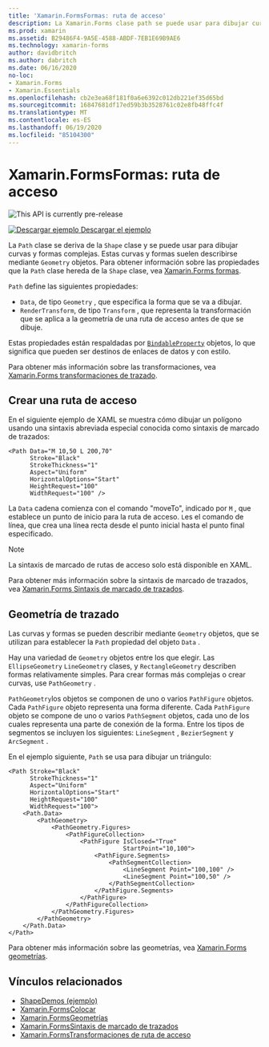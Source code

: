 ```yaml
---
title: 'Xamarin.FormsFormas: ruta de acceso'
description: La Xamarin.Forms clase path se puede usar para dibujar curvas y formas complejas.
ms.prod: xamarin
ms.assetid: B29486F4-9A5E-4588-ABDF-7EB1E69B9AE6
ms.technology: xamarin-forms
author: davidbritch
ms.author: dabritch
ms.date: 06/16/2020
no-loc:
- Xamarin.Forms
- Xamarin.Essentials
ms.openlocfilehash: cb2e3ea68f181f0a6e6392c012db221ef35d65bd
ms.sourcegitcommit: 16847681df17ed59b3b3528761c02e8fb48ffc4f
ms.translationtype: MT
ms.contentlocale: es-ES
ms.lasthandoff: 06/19/2020
ms.locfileid: "85104300"
---
```

# <a name="xamarinforms-shapes-path"></a>Xamarin.FormsFormas: ruta de acceso

![](~/media/shared/preview.png "This API is currently pre-release")

[![Descargar ejemplo](~/media/shared/download.png) Descargar el ejemplo](https://github.com/xamarin/xamarin-forms-samples/tree/master/UserInterface/ShapesDemos/)

La `Path` clase se deriva de la `Shape` clase y se puede usar para dibujar curvas y formas complejas. Estas curvas y formas suelen describirse mediante `Geometry` objetos. Para obtener información sobre las propiedades que la `Path` clase hereda de la `Shape` clase, vea [ Xamarin.Forms formas](index.md).

`Path` define las siguientes propiedades:

- `Data`, de tipo `Geometry` , que especifica la forma que se va a dibujar.
- `RenderTransform`, de tipo `Transform` , que representa la transformación que se aplica a la geometría de una ruta de acceso antes de que se dibuje.

Estas propiedades están respaldadas por [`BindableProperty`](xref:Xamarin.Forms.BindableProperty) objetos, lo que significa que pueden ser destinos de enlaces de datos y con estilo.

Para obtener más información sobre las transformaciones, vea [ Xamarin.Forms transformaciones de trazado](path-transforms.md).

## <a name="create-a-path"></a>Crear una ruta de acceso

En el siguiente ejemplo de XAML se muestra cómo dibujar un polígono usando una sintaxis abreviada especial conocida como sintaxis de marcado de trazados:

```xaml
<Path Data="M 10,50 L 200,70"
      Stroke="Black"
      StrokeThickness="1"
      Aspect="Uniform"
      HorizontalOptions="Start"
      HeightRequest="100"
      WidthRequest="100" />
```

La `Data` cadena comienza con el comando "moveTo", indicado por `M` , que establece un punto de inicio para la ruta de acceso. `L`es el comando de línea, que crea una línea recta desde el punto inicial hasta el punto final especificado.

> [!NOTE]
> La sintaxis de marcado de rutas de acceso solo está disponible en XAML.

Para obtener más información sobre la sintaxis de marcado de trazados, vea [ Xamarin.Forms Sintaxis de marcado de trazados](path-markup-syntax.md).

## <a name="path-geometry"></a>Geometría de trazado

Las curvas y formas se pueden describir mediante `Geometry` objetos, que se utilizan para establecer la `Path` propiedad del objeto `Data` .

Hay una variedad de `Geometry` objetos entre los que elegir. Las `EllipseGeometry` `LineGeometry` clases, y `RectangleGeometry` describen formas relativamente simples. Para crear formas más complejas o crear curvas, use `PathGeometry` .

`PathGeometry`los objetos se componen de uno o varios `PathFigure` objetos. Cada `PathFigure` objeto representa una forma diferente. Cada `PathFigure` objeto se compone de uno o varios `PathSegment` objetos, cada uno de los cuales representa una parte de conexión de la forma. Entre los tipos de segmentos se incluyen los siguientes: `LineSegment` , `BezierSegment` y `ArcSegment` .

En el ejemplo siguiente, `Path` se usa para dibujar un triángulo:

```xaml
<Path Stroke="Black"
      StrokeThickness="1"
      Aspect="Uniform"
      HorizontalOptions="Start"
      HeightRequest="100"
      WidthRequest="100">
    <Path.Data>
        <PathGeometry>
            <PathGeometry.Figures>
                <PathFigureCollection>
                    <PathFigure IsClosed="True"
                                StartPoint="10,100">
                        <PathFigure.Segments>
                            <PathSegmentCollection>
                                <LineSegment Point="100,100" />
                                <LineSegment Point="100,50" />
                            </PathSegmentCollection>
                        </PathFigure.Segments>
                    </PathFigure>
                </PathFigureCollection>
            </PathGeometry.Figures>
        </PathGeometry>
    </Path.Data>
</Path>
```

Para obtener más información sobre las geometrías, vea [ Xamarin.Forms geometrías](geometries.md).

## <a name="related-links"></a>Vínculos relacionados

- [ShapeDemos (ejemplo)](https://github.com/xamarin/xamarin-forms-samples/tree/master/UserInterface/ShapesDemos/)
- [Xamarin.FormsColocar](index.md)
- [Xamarin.FormsGeometrías](geometries.md)
- [Xamarin.FormsSintaxis de marcado de trazados](path-markup-syntax.md)
- [Xamarin.FormsTransformaciones de ruta de acceso](path-transforms.md)
